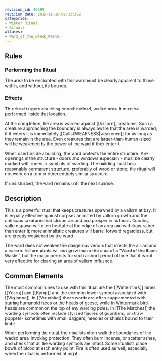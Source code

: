```yaml
---
revision_id: 40299
revision_date: 2015-11-18T09:33:39Z
categories:
- Winter Ritual
- Rituals
aliases:
- Ward_of_the_Black_Waste
---
```


## Rules

### Performing the Ritual
  The area to be enchanted with this ward must be clearly apparent to those within, and without, its bounds.



### Effects

This ritual targets a building or well defined, walled area. It must be performed inside that location.

At the completion, the area is warded against [[Vallorn]] creatures. Such a creature approaching the boundary is always aware that the area is warded; if it enters it is immediately [[Calls#WEAKNESS|weakened]] for as long as they remain in the area. Even creatures that are larger-than-human-sized will be weakened by the power of the ward if they enter it.

When used inside a building, the ward protects the entire structure. Any openings in the structure - doors and windows especially - must be clearly marked with runes or symbols of warding. The building must be a reasonably permanent structure, preferably of wood or stone; the ritual will not work on a tent or other entirely similar structure.



If undisturbed, the ward remains until the next sunrise.

## Description

This is a powerful ritual that keeps creatures spawned by a vallorn at bay. It is equally effective against corpses animated by vallorn growth and the chitinous creatures that cluster around and prosper in its heart. Cunning vallornspawn will often hesitate at the edge of an area and withdraw rather than enter it; more animalistic creatures will barrel forward regardless, but are greatly weakened by the ward.

The ward does not weaken the dangerous venom that infects the air around a vallorn. Vallorn plants will not grow inside the area of a ''Ward of the Black Waste'', but the magic persists for such a short period of time that it is not very effective for clearing an area of vallorn influence.

## Common Elements
The most common runes to use with this ritual are the [[Wintermark]] runes [[Yoorn]] and [[Kyrop]] and the common tower symbol associated with [[Vigilance]]. In [[Varushka]] these wards are often supplemented with staring humanoid faces or the heads of geese, while in Wintermark bird-heads are common on the top of any warding poles. In [[The Marches]] the warding symbols often include stylised figures of guardians, or straw poppets- sometimes with small daggers, needles or shields bound to their limbs.

When performing the ritual, the ritualists often walk the boundaries of the waded area, invoking protection. They often burn incense, or scatter ashes, and check that all the warding symbols are intact. Some ritualists place bowls of blood at each entry point. Fire is often used as well, especially when the ritual is performed at night.




